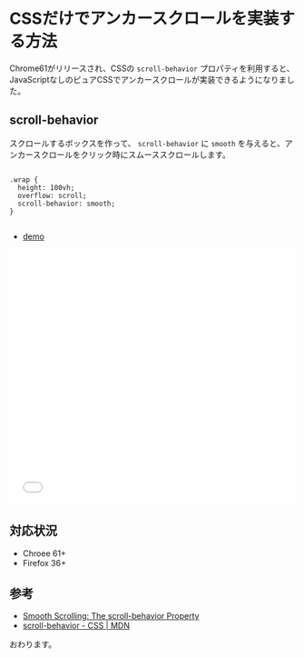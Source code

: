 # CSSだけでアンカースクロールを実装する方法

Chrome61がリリースされ、CSSの `scroll-behavior` プロパティを利用すると、JavaScriptなしのピュアCSSでアンカースクロールが実装できるようになりました。





## scroll-behavior

スクロールするボックスを作って、 `scroll-behavior` に `smooth` を与えると、アンカースクロールをクリック時にスムーススクロールします。

```

.wrap {
  height: 100vh;
  overflow: scroll;
  scroll-behavior: smooth;
}


```

* [demo](https://jsfiddle.net/yutousui/xj19zwLn/)

<iframe width="100%" height="450" src="//jsfiddle.net/yutousui/xj19zwLn/embedded/html,css,result/dark/" allowfullscreen="allowfullscreen" frameborder="0"></iframe>





## 対応状況

* Chroee 61+
* Firefox 36+





## 参考

* [Smooth Scrolling: The scroll-behavior Property](https://drafts.csswg.org/cssom-view/#smooth-scrolling)
* [scroll-behavior - CSS | MDN](https://developer.mozilla.org/ja/docs/Web/CSS/scroll-behavior)





おわります。
